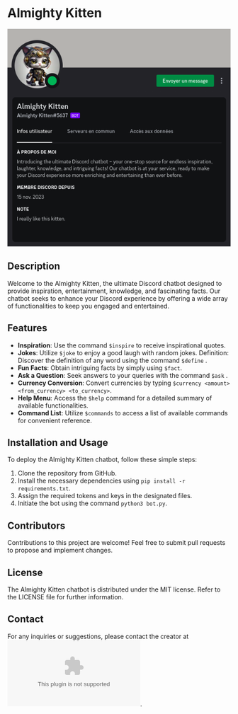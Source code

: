 # Almighty Kitten

<p align="center">
  <img src="https://github.com/H3c7o4/almighty-kitten_chatbot/blob/main/images/almkitten.png" />
</p>


## Description
Welcome to the Almighty Kitten, the ultimate Discord chatbot designed to provide inspiration, entertainment, knowledge, and fascinating facts. Our chatbot seeks to enhance your Discord experience by offering a wide array of functionalities to keep you engaged and entertained.

## Features
 - **Inspiration**: Use the command `$inspire` to receive inspirational quotes.
 - **Jokes**: Utilize `$joke` to enjoy a good laugh with random jokes.
Definition: Discover the definition of any word using the command `$define` <word>.
 - **Fun Facts**: Obtain intriguing facts by simply using `$fact`.
 - **Ask a Question**: Seek answers to your queries with the command `$ask` <question>.
 - **Currency Conversion**: Convert currencies by typing `$currency <amount> <from_currency> <to_currency>`.
 - **Help Menu**: Access the `$help` command for a detailed summary of available functionalities.
 - **Command List**: Utilize `$commands` to access a list of available commands for convenient reference.


## Installation and Usage
To deploy the Almighty Kitten chatbot, follow these simple steps:

 1. Clone the repository from GitHub.
 2. Install the necessary dependencies using `pip install -r requirements.txt`.
 3. Assign the required tokens and keys in the designated files.
 3. Initiate the bot using the command `python3 bot.py`.

## Contributors
Contributions to this project are welcome! Feel free to submit pull requests to propose and implement changes.

## License
The Almighty Kitten chatbot is distributed under the MIT license. Refer to the LICENSE file for further information.

## Contact
For any inquiries or suggestions, please contact the creator at ![hectorvladitok@gmail.com](mailto:hectorvladitok@gmail.com).
